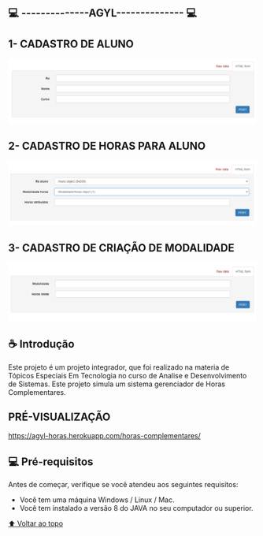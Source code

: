 ## 💻 --------------AGYL-------------- 💻
## 1- CADASTRO DE ALUNO
<img src="./img/aluno.png" alt="menu">

## 2- CADASTRO DE HORAS PARA ALUNO
<img src="./img/horas.png" alt="menu">

## 3- CADASTRO DE CRIAÇÃO DE MODALIDADE
<img src="./img/modalidade.png" alt="menu">

## ☕ Introdução

Este projeto é um projeto integrador, que foi realizado na materia de Tópicos Especiais Em Tecnologia no curso de Analise e Desenvolvimento de Sistemas. 
Este projeto simula um sistema gerenciador de Horas Complementares.

## PRÉ-VISUALIZAÇÃO 
  https://agyl-horas.herokuapp.com/horas-complementares/

## 💻 Pré-requisitos

Antes de começar, verifique se você atendeu aos seguintes requisitos:

* Você tem uma máquina Windows / Linux / Mac.
* Você tem instalado a versão 8 do JAVA no seu computador ou superior.

[⬆ Voltar ao topo](#Sistema-Gerenciador-de-Biblioteca)<br>

